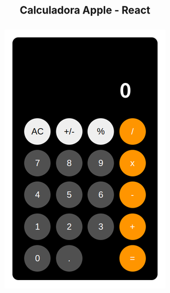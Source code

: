 <div align="center">
  <h1>Calculadora Apple - React</h1>
  <br>
  <img src="./src/components/assets/calculadora.png"/>
</div>

